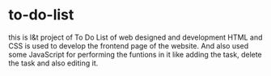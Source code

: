 # to-do-list
this is l&amp;t project of To Do List of web designed and development 
HTML and CSS is used to develop the frontend page of the website.
And also used some JavaScript for performing the funtions in it 
like adding the task, delete the task and also editing it.

